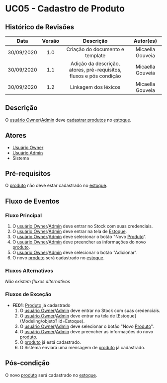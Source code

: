 # UC05 - Cadastro de Produto

## Histórico de Revisões

| Data | Versão | Descrição | Autor(es) |
|:----:|:------:|:---------:|:---------:|
| 30/09/2020 | 1.0 | Criação do documento e template | Micaella Gouveia |
| 30/09/2020 | 1.1 | Adição da descrição, atores, pré-requisitos, fluxos e pós condição | Micaella Gouveia |
| 30/09/2020 | 1.2 | Linkagem dos léxicos | Micaella Gouveia |

## Descrição
O [usuário Owner](Modeling/objeto?id=Owner)/[Admin](Modeling/objeto?id=Admin) deve [cadastrar produtos](Modeling/verbo?id=Cadastrar-Produto) no [estoque](Modeling/objeto?id=Estoque).

## Atores
* [Usuário Owner](Modeling/objeto?id=Owner)
* [Usuário Admin](Modeling/objeto?id=Admin)
* Sistema

## Pré-requisitos
O [produto](Modeling/objeto?id=Produto) não deve estar cadastrado no [estoque](Modeling/objeto?id=Estoque).

## Fluxo de Eventos
### Fluxo Principal
1. O [usuário Owner](Modeling/objeto?id=Owner)/[Admin](Modeling/objeto?id=Admin) deve entrar no Stock com suas credenciais.
2. O [usuário Owner](Modeling/objeto?id=Owner)/[Admin](Modeling/objeto?id=Admin) deve entrar na tela de [Estoque](Modeling/objeto?id=Estoque).
3. O [usuário Owner](Modeling/objeto?id=Owner)/[Admin](Modeling/objeto?id=Admin) deve selecionar o botão "Novo [Produto](Modeling/objeto?id=Produto)".
4. O [usuário Owner](Modeling/objeto?id=Owner)/[Admin](Modeling/objeto?id=Admin) deve preencher as informações do novo [produto](Modeling/objeto?id=Produto).
5. O [usuário Owner](Modeling/objeto?id=Owner)/[Admin](Modeling/objeto?id=Admin) deve selecionar o botão "Adicionar".
6. O  novo [produto](Modeling/objeto?id=Produto) será cadastrado no [estoque](Modeling/objeto?id=Estoque).

### Fluxos Alternativos
*Não existem fluxos alternativos*

### Fluxos de Exceção
* **FE01**: [Produto](Modeling/objeto?id=Produto) já cadastrado
    1. O [usuário Owner](Modeling/objeto?id=Owner)/[Admin](Modeling/objeto?id=Admin) deve entrar no Stock com suas credenciais.
    2. O [usuário Owner](Modeling/objeto?id=Owner)/[Admin](Modeling/objeto?id=Admin) deve entrar na tela de [Estoque](Modeling/objeto?  id=Estoque).
    3. O [usuário Owner](Modeling/objeto?id=Owner)/[Admin](Modeling/objeto?id=Admin) deve selecionar o botão "Novo [Produto](Modeling/objeto?id=Produto)".
    4. O [usuário Owner](Modeling/objeto?id=Owner)/[Admin](Modeling/objeto?id=Admin) deve preencher as informações do novo [produto](Modeling/objeto?id=Produto).
    5. O [produto](Modeling/objeto?id=Produto) já está cadastrado.
    6. O Sistema enviará uma mensagem de [produto](Modeling/objeto?id=Produto) já cadastrado.

## Pós-condição
 O  novo [produto](Modeling/objeto?id=Produto) será cadastrado no [estoque](Modeling/objeto?id=Estoque).